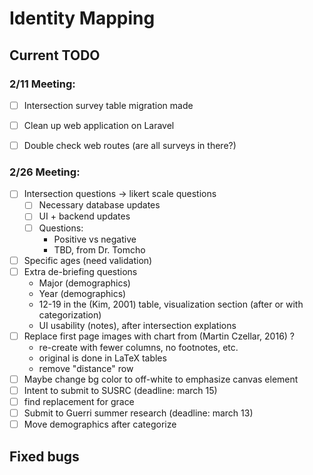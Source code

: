 # Identity Mapping

## Current TODO

### 2/11 Meeting:
  - [ ] Intersection survey table migration made
  - [ ] Clean up web application on Laravel
  - [ ] Double check web routes (are all surveys in there?)


### 2/26 Meeting:
  - [ ] Intersection questions -> likert scale questions
    - [ ] Necessary database updates
    - [ ] UI + backend updates
    - [ ] Questions:
      - Positive vs negative
      - TBD, from Dr. Tomcho
  - [ ] Specific ages (need validation)
  - [ ] Extra de-briefing questions
    - Major (demographics)
    - Year (demographics)
    - 12-19 in the (Kim, 2001) table, visualization section (after or with categorization)
    - UI usability (notes), after intersection explations
  - [ ] Replace first page images with chart from (Martin Czellar, 2016) ?
    - re-create with fewer columns, no footnotes, etc.
    - original is done in LaTeX tables
    - remove "distance" row
  - [ ] Maybe change bg color to off-white to emphasize canvas element
  - [ ] Intent to submit to SUSRC (deadline: march 15)
  - [ ] find replacement for grace
  - [ ] Submit to Guerri summer research (deadline: march 13)
  - [ ] Move demographics after categorize

## Fixed bugs
 

